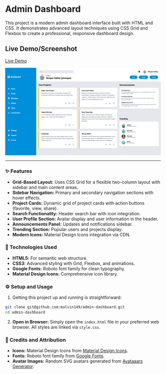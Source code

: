 # Admin Dashboard

This project is a modern admin dashboard interface built with HTML and CSS. It demonstrates advanced layout techniques using CSS Grid and Flexbox to create a professional, responsive dashboard design.

## Live Demo/Screenshot

[Live Demo](https://malvin149.github.io/admin-dashboard/)

![Screenshot of the Admin Dashboard](./assets/preview.png)

---

### ✨ Features

- **Grid-Based Layout:** Uses CSS Grid for a flexible two-column layout with sidebar and main content areas.
- **Sidebar Navigation:** Primary and secondary navigation sections with hover effects.
- **Project Cards:** Dynamic grid of project cards with action buttons (favorite, view, share).
- **Search Functionality:** Header search bar with icon integration.
- **User Profile Section:** Avatar display and user information in the header.
- **Announcements Panel:** Updates and notifications sidebar.
- **Trending Section:** Popular users and projects display.
- **Modern Icons:** Material Design Icons integration via CDN.

### 🚀 Technologies Used

- **HTML5:** For semantic web structure.
- **CSS3:** Advanced styling with Grid, Flexbox, and animations.
- **Google Fonts:** Roboto font family for clean typography.
- **Material Design Icons:** Comprehensive icon library.

### ⚙️ Setup and Usage

1. Getting this project up and running is straightforward:

```bash
git clone git@github.com:malvin149/admin-dashboard.git
cd admin-dashboard
```

2. **Open in Browser:** Simply open the `index.html` file in your preferred web browser. All styles are linked via `style.css`.

### 🤝 Credits and Attribution

- **Icons:** Material Design Icons from [Material Design Icons](https://materialdesignicons.com/).
- **Fonts:** Roboto font family from [Google Fonts](https://fonts.google.com/specimen/Roboto).
- **Avatar Images:** Random SVG avatars generated from [Avataaars Generator](https://getavataaars.com/).


